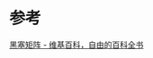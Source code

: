 


# 参考
[黑塞矩阵 - 维基百科，自由的百科全书](https://zh.wikipedia.org/wiki/%E9%BB%91%E5%A1%9E%E7%9F%A9%E9%99%A3#%E5%87%BD%E6%95%B8%E7%9A%84%E6%A5%B5%E5%80%BC%E6%A2%9D%E4%BB%B6)
